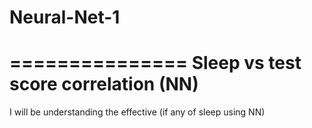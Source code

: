 # Neural-Net-1
===============
Sleep vs test score correlation (NN)
========================

I will be understanding the effective (if any of sleep using NN)



